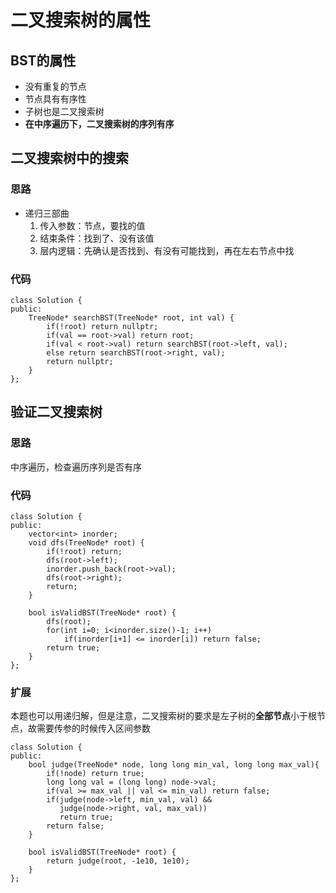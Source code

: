 # 二叉搜索树的属性

## BST的属性
* 没有重复的节点
* 节点具有有序性
* 子树也是二叉搜索树
* **在中序遍历下，二叉搜索树的序列有序**

## 二叉搜索树中的搜索

### 思路
* 递归三部曲
  1. 传入参数：节点，要找的值
  2. 结束条件：找到了、没有该值
  3. 层内逻辑：先确认是否找到、有没有可能找到，再在左右节点中找
 
### 代码
```
class Solution {
public:
    TreeNode* searchBST(TreeNode* root, int val) {
        if(!root) return nullptr;
        if(val == root->val) return root;
        if(val < root->val) return searchBST(root->left, val);
        else return searchBST(root->right, val);
        return nullptr;
    }
};
```

## 验证二叉搜索树

### 思路
中序遍历，检查遍历序列是否有序

### 代码
```
class Solution {
public:
    vector<int> inorder;
    void dfs(TreeNode* root) {
        if(!root) return;
        dfs(root->left);
        inorder.push_back(root->val);
        dfs(root->right);
        return;
    }

    bool isValidBST(TreeNode* root) {
        dfs(root);
        for(int i=0; i<inorder.size()-1; i++)
            if(inorder[i+1] <= inorder[i]) return false;
        return true;
    }
};
```

### 扩展
本题也可以用递归解，但是注意，二叉搜索树的要求是左子树的**全部节点**小于根节点，故需要传参的时候传入区间参数
```
class Solution {
public:
    bool judge(TreeNode* node, long long min_val, long long max_val){
        if(!node) return true;
        long long val = (long long) node->val;
        if(val >= max_val || val <= min_val) return false;
        if(judge(node->left, min_val, val) &&
           judge(node->right, val, max_val))
           return true;
        return false;
    }

    bool isValidBST(TreeNode* root) {
        return judge(root, -1e10, 1e10);
    }
};
```
